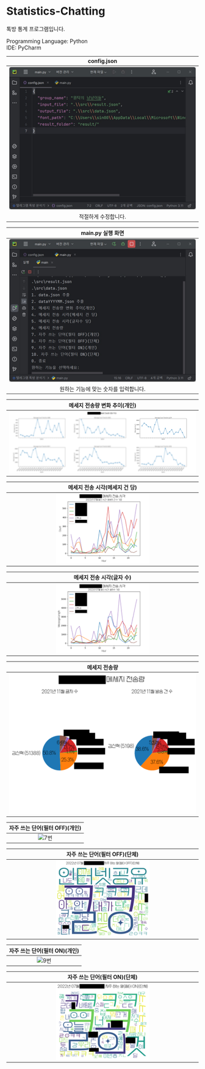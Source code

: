 # Statistics-Chatting

톡방 통계 프로그램입니다.

Programming Language: Python  
IDE: PyCharm  


|config.json|
| :--: |
| <img src="./기타/1번%20config.json.jpg" width="100%" height="" title="" alt="1번"></img> |
|적절하게 수정합니다.|

|main.py 실행 화면|
| :--: |
| <img src="./기타/2번%20main.py%20실행.jpg" width="100%" height="" title="" alt="2번"></img> |
|원하는 기능에 맞는 숫자를 입력합니다.|

|메세지 전송량 변화 추이(개인)|
| :--: |
| <img src="./기타/3번.png" width="100%" height="" title="" alt="3번"></img> |

|메세지 전송 시각(메세지 건 당)|
| :--: |
| <img src="./기타/4번.png" width="50%" height="" title="" alt="4번"></img> |

|메세지 전송 시각(글자 수)|
| :--: |
| <img src="./기타/5번.png" width="50%" height="" title="" alt="5번"></img> |

|메세지 전송량|
| :--: |
| <img src="./기타/6번.png" width="100%" height="" title="" alt="6번"></img> |

|자주 쓰는 단어(필터 OFF)(개인)|
| :--: |
| <img src="./기타/7번.png" width="100%" height="" title="" alt="7번"></img> |

|자주 쓰는 단어(필터 OFF)(단체)|
| :--: |
| <img src="./기타/8번.png" width="50%" height="" title="" alt="8번"></img> |

|자주 쓰는 단어(필터 ON)(개인)|
| :--: |
| <img src="./기타/9번.png" width="100%" height="" title="" alt="9번"></img> |

|자주 쓰는 단어(필터 ON)(단체)|
| :--: |
| <img src="./기타/10번.png" width="50%" height="" title="" alt="10번"></img> |